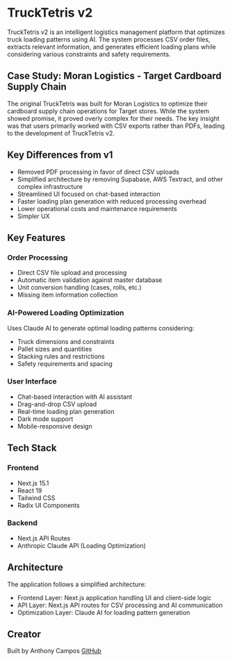 # TruckTetris v2

TruckTetris v2 is an intelligent logistics management platform that optimizes truck loading patterns using AI. The system processes CSV order files, extracts relevant information, and generates efficient loading plans while considering various constraints and safety requirements.

## Case Study: Moran Logistics - Target Cardboard Supply Chain
The original TruckTetris was built for Moran Logistics to optimize their cardboard supply chain operations for Target stores. While the system showed promise, it proved overly complex for their needs. The key insight was that users primarily worked with CSV exports rather than PDFs, leading to the development of TruckTetris v2.

## Key Differences from v1
- Removed PDF processing in favor of direct CSV uploads
- Simplified architecture by removing Supabase, AWS Textract, and other complex infrastructure
- Streamlined UI focused on chat-based interaction
- Faster loading plan generation with reduced processing overhead
- Lower operational costs and maintenance requirements
- Simpler UX

## Key Features

### Order Processing
- Direct CSV file upload and processing
- Automatic item validation against master database
- Unit conversion handling (cases, rolls, etc.)
- Missing item information collection

### AI-Powered Loading Optimization
Uses Claude AI to generate optimal loading patterns considering:
- Truck dimensions and constraints
- Pallet sizes and quantities
- Stacking rules and restrictions
- Safety requirements and spacing

### User Interface
- Chat-based interaction with AI assistant
- Drag-and-drop CSV upload
- Real-time loading plan generation
- Dark mode support
- Mobile-responsive design

## Tech Stack

### Frontend
- Next.js 15.1
- React 19
- Tailwind CSS
- Radix UI Components

### Backend
- Next.js API Routes
- Anthropic Claude API (Loading Optimization)

## Architecture
The application follows a simplified architecture:

- Frontend Layer: Next.js application handling UI and client-side logic
- API Layer: Next.js API routes for CSV processing and AI communication
- Optimization Layer: Claude AI for loading pattern generation

## Creator
Built by Anthony Campos
[GitHub](https://github.com/yourusername)
